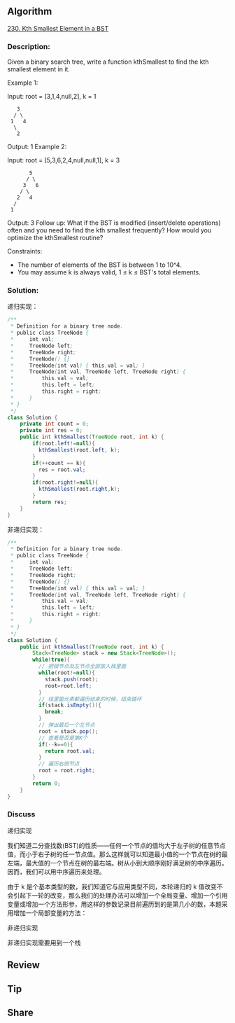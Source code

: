 ## Algorithm

[230. Kth Smallest Element in a BST](https://leetcode.com/problems/kth-smallest-element-in-a-bst/)

### Description:

Given a binary search tree, write a function kthSmallest to find the kth smallest element in it.


Example 1:

Input: root = [3,1,4,null,2], k = 1
```
   3
  / \
 1   4
  \
   2
```
Output: 1
Example 2:

Input: root = [5,3,6,2,4,null,null,1], k = 3
```
       5
      / \
     3   6
    / \
   2   4
  /
 1
```
Output: 3
Follow up:
What if the BST is modified (insert/delete operations) often and you need to find the kth smallest frequently? How would you optimize the kthSmallest routine?



Constraints:

- The number of elements of the BST is between 1 to 10^4.
- You may assume k is always valid, 1 ≤ k ≤ BST's total elements.



### Solution:

递归实现：
```java
/**
 * Definition for a binary tree node.
 * public class TreeNode {
 *     int val;
 *     TreeNode left;
 *     TreeNode right;
 *     TreeNode() {}
 *     TreeNode(int val) { this.val = val; }
 *     TreeNode(int val, TreeNode left, TreeNode right) {
 *         this.val = val;
 *         this.left = left;
 *         this.right = right;
 *     }
 * }
 */
class Solution {
    private int count = 0;
    private int res = 0;
    public int kthSmallest(TreeNode root, int k) {
        if(root.left!=null){
          kthSmallest(root.left, k);
        }
        if(++count == k){
          res = root.val;
        }
        if(root.right!=null){
          kthSmallest(root.right,k);
        }
        return res;
    }
}
```

非递归实现：
```java
/**
 * Definition for a binary tree node.
 * public class TreeNode {
 *     int val;
 *     TreeNode left;
 *     TreeNode right;
 *     TreeNode() {}
 *     TreeNode(int val) { this.val = val; }
 *     TreeNode(int val, TreeNode left, TreeNode right) {
 *         this.val = val;
 *         this.left = left;
 *         this.right = right;
 *     }
 * }
 */
class Solution {
    public int kthSmallest(TreeNode root, int k) {
        Stack<TreeNode> stack = new Stack<TreeNode>();
        while(true){
          // 把根节点及左节点全部放入栈里面
          while(root!=null){
            stack.push(root);
            root=root.left;
          }
          // 栈里面元素都遍历结束的时候，结束循环
          if(stack.isEmpty()){
            break;
          }
          // 弹出最后一个左节点
          root = stack.pop();
          // 查看是否是第K个
          if(--k==0){
            return root.val;
          }
          // 遍历右侧节点
          root = root.right;
        }
        return 0;
    }
}
```

### Discuss

递归实现


我们知道二分查找数(BST)的性质——任何一个节点的值均大于左子树的任意节点值，而小于右子树的任一节点值。那么这样就可以知道最小值的一个节点在树的最左端，最大值的一个节点在树的最右端。树从小到大顺序刚好满足树的中序遍历。因而，我们可以用中序遍历来处理。

由于 k 是个基本类型的数，我们知道它与应用类型不同，本轮递归的 k 值改变不会引起下一轮的改变，那么我们的处理办法可以增加一个全局变量、增加一个引用变量或增加一个方法形参，用这样的参数记录目前遍历到的是第几小的数，本题采用增加一个局部变量的方法：

非递归实现

非递归实现需要用到一个栈

## Review


## Tip


## Share
